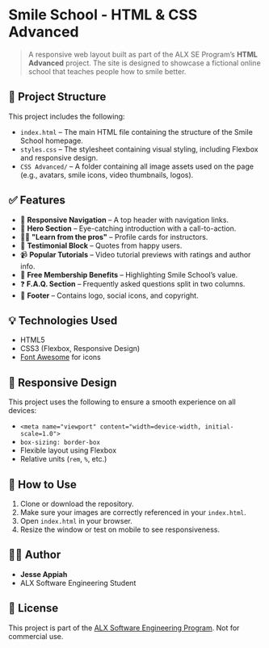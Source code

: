 # Smile School - HTML & CSS Advanced

> A responsive web layout built as part of the ALX SE Program’s **HTML Advanced** project. The site is designed to showcase a fictional online school that teaches people how to smile better.

## 📁 Project Structure

This project includes the following:

- `index.html` – The main HTML file containing the structure of the Smile School homepage.
- `styles.css` – The stylesheet containing visual styling, including Flexbox and responsive design.
- `CSS Advanced/` – A folder containing all image assets used on the page (e.g., avatars, smile icons, video thumbnails, logos).

## ✅ Features

- 🧭 **Responsive Navigation** – A top header with navigation links.
- 🎯 **Hero Section** – Eye-catching introduction with a call-to-action.
- 👩‍🏫 **"Learn from the pros"** – Profile cards for instructors.
- 🧠 **Testimonial Block** – Quotes from happy users.
- 📹 **Popular Tutorials** – Video tutorial previews with ratings and author info.
- 🎁 **Free Membership Benefits** – Highlighting Smile School’s value.
- ❓ **F.A.Q. Section** – Frequently asked questions split in two columns.
- 🦶 **Footer** – Contains logo, social icons, and copyright.

## 💡 Technologies Used

- HTML5
- CSS3 (Flexbox, Responsive Design)
- [Font Awesome](https://fontawesome.com) for icons

## 📱 Responsive Design

This project uses the following to ensure a smooth experience on all devices:

- `<meta name="viewport" content="width=device-width, initial-scale=1.0">`
- `box-sizing: border-box`
- Flexible layout using Flexbox
- Relative units (`rem`, `%`, etc.)

## 📌 How to Use

1. Clone or download the repository.
2. Make sure your images are correctly referenced in your `index.html`.
3. Open `index.html` in your browser.
4. Resize the window or test on mobile to see responsiveness.



## 🧑‍💻 Author

- **Jesse Appiah**
- ALX Software Engineering Student

## 📝 License

This project is part of the [ALX Software Engineering Program](https://www.alxafrica.com/software-engineering/). Not for commercial use.

